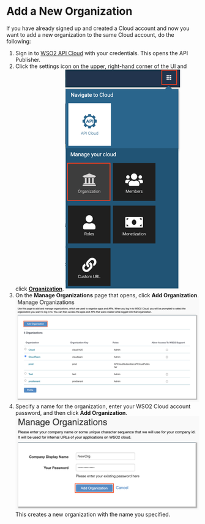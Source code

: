 # Add a New Organization

If you have already signed up and created a Cloud account and now you want to add a new
organization to the same Cloud account, do the following:

1.  Sign in to [WSO2 API Cloud](https://wso2.com/api-management/cloud/) with your credentials. This opens the API Publisher.
2.  Click the settings icon on the upper, right-hand corner of the UI
    and click **[Organization](https://cloudmgt.cloud.wso2.com/cloudmgt/site/pages/organization.jag)**.
    ![](../../assets/img/learn/cloud-administration/manage-organizations.png)  
3.  On the **Manage Organizations** page that opens, click **Add
    Organization**.
    ![](../../assets/img/learn/cloud-administration/add-organization.png)
4.  Specify a name for the organization, enter your WSO2 Cloud account password, and then click **Add Organization**.
    ![](../../assets/img/learn/cloud-administration/organization-details.png)
    This creates a new organization with the name you specified.

